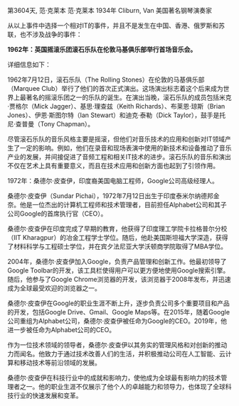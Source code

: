 第3604天, 范·克莱本
范·克莱本 1934年
Cliburn, Van 美国著名钢琴演奏家

从以上事件中选择一个相对IT的事件，并且不是发生在中国、香港、俄罗斯和苏联，也不涉及战争的事件：

**1962年：英国摇滚乐团滚石乐队在伦敦马基俱乐部举行首场音乐会。**

详细信息如下：

1962年7月12日，滚石乐队（The Rolling Stones）在伦敦的马基俱乐部（Marquee Club）举行了他们的首次正式演出。这场演出标志着这个后来成为世界上最著名的摇滚乐团之一的乐队的诞生。在演出当晚，滚石乐队的成员包括米克·贾格尔（Mick Jagger）、基思·理查兹（Keith Richards）、布莱恩·琼斯（Brian Jones）、伊恩·斯图尔特（Ian Stewart）和迪克·泰勒（Dick Taylor），鼓手是托尼·查普曼（Tony Chapman）。

尽管滚石乐队的音乐风格主要是摇滚，但他们对音乐技术的应用和创新对IT领域产生了一定的影响。例如，他们在录音和现场表演中使用的新技术和设备推动了音乐产业的发展，并间接促进了音频工程和相关IT技术的进步。滚石乐队的音乐和演出不仅在艺术上具有重要意义，而且在技术应用和创新方面也起到了引领作用。


1972年：桑德尔·皮查伊，印度裔美国电脑工程师，Google公司高级经理人。

桑德尔·皮查伊（Sundar Pichai），1972年7月12日出生于印度泰米尔纳德邦金奈。他是一位杰出的计算机工程师和技术管理者，目前担任Alphabet公司和其子公司Google的首席执行官（CEO）。

桑德尔·皮查伊在印度完成了早期的教育，他获得了印度理工学院卡拉格普尔分校（IIT Kharagpur）的冶金工程学士学位。随后，他赴美国斯坦福大学深造，获得了材料科学与工程硕士学位，并在宾夕法尼亚大学沃顿商学院取得了MBA学位。

2004年，桑德尔·皮查伊加入Google，负责产品管理和创新工作。他最初领导了Google Toolbar的开发，该工具栏使得用户可以更方便地使用Google搜索引擎。随后，他参与了Google Chrome浏览器的开发，该浏览器于2008年发布，并迅速成为全球最受欢迎的浏览器之一。

桑德尔·皮查伊在Google的职业生涯不断上升，逐步负责公司多个重要项目和产品的开发，包括Google Drive、Gmail、Google Maps等。在2015年，随着Google公司重组为Alphabet公司，桑德尔·皮查伊被任命为Google的CEO。2019年，他进一步被任命为Alphabet公司的CEO。

作为一位技术领域的领导者，桑德尔·皮查伊以其务实的管理风格和对创新的推动力而闻名。他致力于通过技术改善人们的生活，并积极推动公司在人工智能、云计算和移动技术等前沿领域的发展。

桑德尔·皮查伊在科技行业中的成就和影响力，使他成为全球最有影响力的技术管理者之一。他的职业生涯不仅展示了他个人的卓越能力和领导力，也体现了全球科技行业的快速发展和变革。
